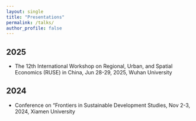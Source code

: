 ```yaml
---
layout: single
title: "Presentations"
permalink: /talks/
author_profile: false
---
```


## 2025

- The 12th International Workshop on Regional, Urban, and Spatial Economics (RUSE) in China, Jun 28-29, 2025, Wuhan University 

## 2024

- Conference on “Frontiers in Sustainable Development Studies, Nov 2-3, 2024, Xiamen University

